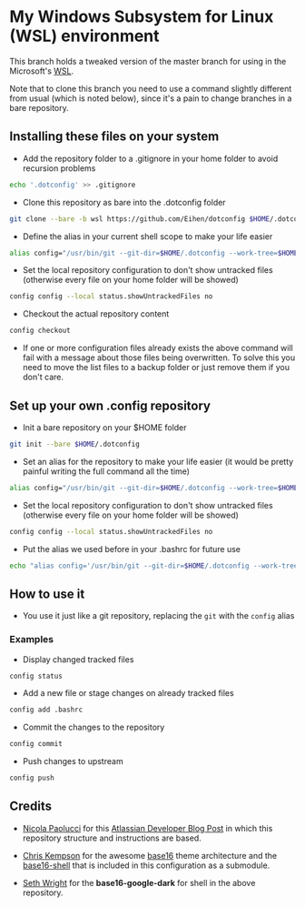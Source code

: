 # My Windows Subsystem for Linux (WSL) environment

This branch holds a tweaked version of the master branch for using in the Microsoft's [WSL](https://en.wikipedia.org/wiki/Windows_Subsystem_for_Linux).

Note that to clone this branch you need to use a command slightly different from usual (which is noted below), since it's a pain to change branches in a bare repository.

## Installing these files on your system

+ Add the repository folder to a .gitignore in your home folder to avoid recursion problems

```bash
echo '.dotconfig' >> .gitignore
```

+ Clone this repository as bare into the .dotconfig folder

```bash
git clone --bare -b wsl https://github.com/Eihen/dotconfig $HOME/.dotconfig
```

+ Define the alias in your current shell scope to make your life easier

```bash
alias config="/usr/bin/git --git-dir=$HOME/.dotconfig --work-tree=$HOME"
```

+ Set the local repository configuration to don't show untracked files (otherwise every file on your home folder will be showed)

```bash
config config --local status.showUntrackedFiles no
```

+ Checkout the actual repository content

```bash
config checkout
```

+ If one or more configuration files already exists the above command will fail with a message about those files being overwritten. To solve this you need to move the list files to a backup folder or just remove them if you don't care.

## Set up your own .config repository

+ Init a bare repository on your $HOME folder

```bash
git init --bare $HOME/.dotconfig
```

+ Set an alias for the repository to make your life easier (it would be pretty painful writing the full command all the time)

```bash
alias config="/usr/bin/git --git-dir=$HOME/.dotconfig --work-tree=$HOME"
```

+ Set the local repository configuration to don't show untracked files (otherwise every file on your home folder will be showed)

```bash
config config --local status.showUntrackedFiles no
```

+ Put the alias we used before in your .bashrc for future use

```bash
echo "alias config='/usr/bin/git --git-dir=$HOME/.dotconfig --work-tree=$HOME'" >> $HOME/.bashrc
```

## How to use it

+ You use it just like a git repository, replacing the `git` with the `config` alias

### Examples

+ Display changed tracked files

```bash
config status
```

+ Add a new file or stage changes on already tracked files

```bash
config add .bashrc
```

+ Commit the changes to the repository

```bash
config commit
```

+ Push changes to upstream

```bash
config push
```

## Credits

+ [Nicola Paolucci](https://developer.atlassian.com/blog/authors/npaolucci/) for this [Atlassian Developer Blog Post](https://developer.atlassian.com/blog/2016/02/best-way-to-store-dotfiles-git-bare-repo/) in which this repository structure and instructions are based.

+ [Chris Kempson](https://github.com/chriskempson) for the awesome [base16](https://github.com/chriskempson/base16) theme architecture and the [base16-shell](https://github.com/chriskempson/base16-shell) that is included in this configuration as a submodule.

+ [Seth Wright](http://sethawright.com) for the **base16-google-dark** for shell in the above repository.
